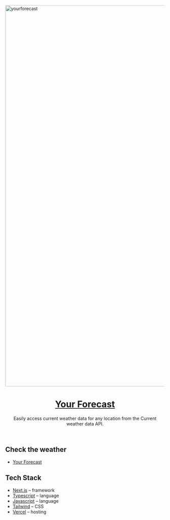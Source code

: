 <a href="https://your-forecast.vercel.app/">
  <img width="1200" alt="yourforecast" src="https://github.com/j-schneble/weather-forecast-app/assets/60337134/5170ef6a-90e7-479d-ad67-18a7ddf6db4f">
  <h1 align="center">Your Forecast</h1>
</a>

<p align="center">
Easily access current weather data for any location from the Current weather data API.
</p>




<br/>

## Check the weather

- [Your Forecast](https://your-forecast.vercel.app/)

## Tech Stack

- [Next.js](https://nextjs.org/) – framework
- [Typescript](https://www.typescriptlang.org/) – language
- [Javascript](https://www.javascript.com/) – language
- [Tailwind](https://tailwindcss.com/) – CSS
- [Vercel](https://vercel.com/) – hosting

